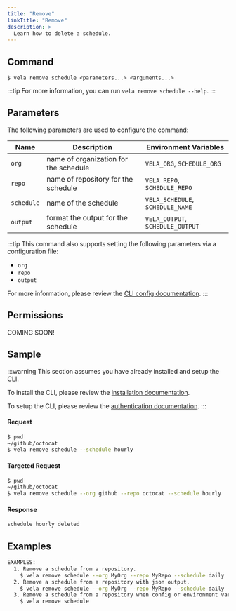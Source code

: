 ```yaml
---
title: "Remove"
linkTitle: "Remove"
description: >
  Learn how to delete a schedule.
---
```


## Command

```
$ vela remove schedule <parameters...> <arguments...>
```

:::tip
For more information, you can run `vela remove schedule --help`.
:::

## Parameters

The following parameters are used to configure the command:

| Name       | Description                           | Environment Variables            |
|------------|---------------------------------------|----------------------------------|
| `org`      | name of organization for the schedule | `VELA_ORG`, `SCHEDULE_ORG`       |
| `repo`     | name of repository for the schedule   | `VELA_REPO`, `SCHEDULE_REPO`     |
| `schedule` | name of the schedule                  | `VELA_SCHEDULE`, `SCHEDULE_NAME` |
| `output`   | format the output for the schedule    | `VELA_OUTPUT`, `SCHEDULE_OUTPUT` |

:::tip
This command also supports setting the following parameters via a configuration file:

- `org`
- `repo`
- `output`

For more information, please review the [CLI config documentation](/docs//docs/reference/cli/config.md).
:::

## Permissions

COMING SOON!

## Sample

:::warning
This section assumes you have already installed and setup the CLI.

To install the CLI, please review the [installation documentation](/docs/reference/cli/install.md).

To setup the CLI, please review the [authentication documentation](/docs/reference/cli/authentication.md).
:::

#### Request

```sh
$ pwd
~/github/octocat
$ vela remove schedule --schedule hourly 
```

#### Targeted Request

```sh
$ pwd
~/github/octocat
$ vela remove schedule --org github --repo octocat --schedule hourly 
```

#### Response

```sh
schedule hourly deleted
```

## Examples

```sh
EXAMPLES:
  1. Remove a schedule from a repository.
    $ vela remove schedule --org MyOrg --repo MyRepo --schedule daily
  2. Remove a schedule from a repository with json output.
    $ vela remove schedule --org MyOrg --repo MyRepo --schedule daily --output json
  3. Remove a schedule from a repository when config or environment variables are set.
    $ vela remove schedule
```